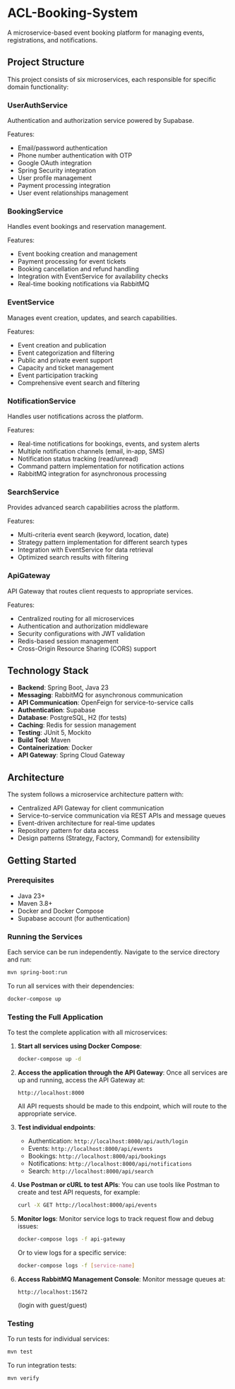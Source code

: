# ACL-Booking-System

A microservice-based event booking platform for managing events, registrations, and notifications.

## Project Structure

This project consists of six microservices, each responsible for specific domain functionality:

### UserAuthService

Authentication and authorization service powered by Supabase.

Features:
- Email/password authentication
- Phone number authentication with OTP
- Google OAuth integration
- Spring Security integration
- User profile management
- Payment processing integration
- User event relationships management

### BookingService

Handles event bookings and reservation management.

Features:
- Event booking creation and management
- Payment processing for event tickets
- Booking cancellation and refund handling
- Integration with EventService for availability checks
- Real-time booking notifications via RabbitMQ

### EventService

Manages event creation, updates, and search capabilities.

Features:
- Event creation and publication
- Event categorization and filtering
- Public and private event support
- Capacity and ticket management
- Event participation tracking
- Comprehensive event search and filtering

### NotificationService

Handles user notifications across the platform.

Features:
- Real-time notifications for bookings, events, and system alerts
- Multiple notification channels (email, in-app, SMS)
- Notification status tracking (read/unread)
- Command pattern implementation for notification actions
- RabbitMQ integration for asynchronous processing

### SearchService

Provides advanced search capabilities across the platform.

Features:
- Multi-criteria event search (keyword, location, date)
- Strategy pattern implementation for different search types
- Integration with EventService for data retrieval
- Optimized search results with filtering

### ApiGateway

API Gateway that routes client requests to appropriate services.

Features:
- Centralized routing for all microservices
- Authentication and authorization middleware
- Security configurations with JWT validation
- Redis-based session management
- Cross-Origin Resource Sharing (CORS) support

## Technology Stack

- **Backend**: Spring Boot, Java 23
- **Messaging**: RabbitMQ for asynchronous communication
- **API Communication**: OpenFeign for service-to-service calls
- **Authentication**: Supabase
- **Database**: PostgreSQL, H2 (for tests)
- **Caching**: Redis for session management
- **Testing**: JUnit 5, Mockito
- **Build Tool**: Maven
- **Containerization**: Docker
- **API Gateway**: Spring Cloud Gateway

## Architecture

The system follows a microservice architecture pattern with:
- Centralized API Gateway for client communication
- Service-to-service communication via REST APIs and message queues
- Event-driven architecture for real-time updates
- Repository pattern for data access
- Design patterns (Strategy, Factory, Command) for extensibility

## Getting Started

### Prerequisites

- Java 23+
- Maven 3.8+
- Docker and Docker Compose
- Supabase account (for authentication)

### Running the Services

Each service can be run independently. Navigate to the service directory and run:

```bash
mvn spring-boot:run
```

To run all services with their dependencies:

```bash
docker-compose up
```

### Testing the Full Application

To test the complete application with all microservices:

1. **Start all services using Docker Compose**:
   ```bash
   docker-compose up -d
   ```

2. **Access the application through the API Gateway**:
   Once all services are up and running, access the API Gateway at:
   ```
   http://localhost:8000
   ```
   
   All API requests should be made to this endpoint, which will route to the appropriate service.

3. **Test individual endpoints**:
   - Authentication: `http://localhost:8000/api/auth/login`
   - Events: `http://localhost:8000/api/events`
   - Bookings: `http://localhost:8000/api/bookings`
   - Notifications: `http://localhost:8000/api/notifications`
   - Search: `http://localhost:8000/api/search`

4. **Use Postman or cURL to test APIs**:
   You can use tools like Postman to create and test API requests, for example:
   ```bash
   curl -X GET http://localhost:8000/api/events
   ```

5. **Monitor logs**:
   Monitor service logs to track request flow and debug issues:
   ```bash
   docker-compose logs -f api-gateway
   ```
   
   Or to view logs for a specific service:
   ```bash
   docker-compose logs -f [service-name]
   ```

6. **Access RabbitMQ Management Console**:
   Monitor message queues at:
   ```
   http://localhost:15672
   ```
   (login with guest/guest)

### Testing

To run tests for individual services:

```bash
mvn test
```

To run integration tests:

```bash
mvn verify
```